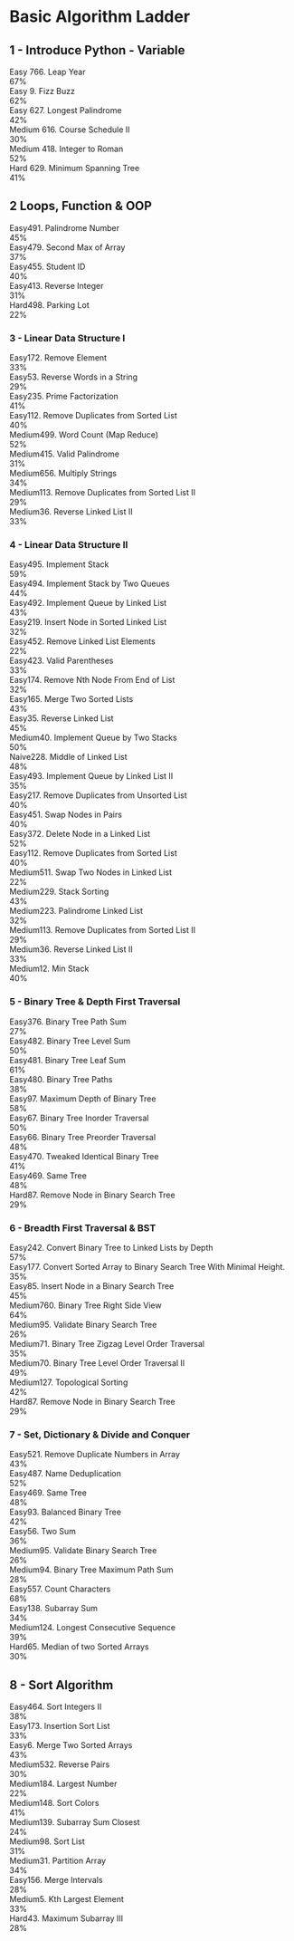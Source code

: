 # Basic Algorithm Ladder
## 1 - Introduce Python - Variable 
Easy 766. Leap Year\
67%\
Easy 9. Fizz Buzz\
62%\
Easy 627. Longest Palindrome\
42%\
Medium 616. Course Schedule II\
30%\
Medium 418. Integer to Roman\
52%\
Hard 629. Minimum Spanning Tree\
41%

## 2 Loops, Function & OOP 
Easy491. Palindrome Number \
45% \
Easy479. Second Max of Array \
37% \
Easy455. Student ID\
40%\
Easy413. Reverse Integer\
31%\
Hard498. Parking Lot\
22%

### 3 - Linear Data Structure I 
Easy172. Remove Element\
33%\
Easy53. Reverse Words in a String\
29%\
Easy235. Prime Factorization\
41%\
Easy112. Remove Duplicates from Sorted List\
40%\
Medium499. Word Count (Map Reduce)\
52%\
Medium415. Valid Palindrome\
31%\
Medium656. Multiply Strings\
34%\
Medium113. Remove Duplicates from Sorted List II\
29%\
Medium36. Reverse Linked List II\
33%

### 4 - Linear Data Structure II 
Easy495. Implement Stack\
59%\
Easy494. Implement Stack by Two Queues\
44%\
Easy492. Implement Queue by Linked List\
43%\
Easy219. Insert Node in Sorted Linked List\
32%\
Easy452. Remove Linked List Elements\
22%\
Easy423. Valid Parentheses\
33%\
Easy174. Remove Nth Node From End of List\
32%\
Easy165. Merge Two Sorted Lists\
43%\
Easy35. Reverse Linked List\
45%\
Medium40. Implement Queue by Two Stacks\
50%\
Naive228. Middle of Linked List\
48%\
Easy493. Implement Queue by Linked List II\
35%\
Easy217. Remove Duplicates from Unsorted List\
40%\
Easy451. Swap Nodes in Pairs\
40%\
Easy372. Delete Node in a Linked List\
52%\
Easy112. Remove Duplicates from Sorted List\
40%\
Medium511. Swap Two Nodes in Linked List\
22%\
Medium229. Stack Sorting\
43%\
Medium223. Palindrome Linked List\
32%\
Medium113. Remove Duplicates from Sorted List II\
29%\
Medium36. Reverse Linked List II\
33%\
Medium12. Min Stack\
40%

### 5 - Binary Tree & Depth First Traversal 
Easy376. Binary Tree Path Sum\
27%\
Easy482. Binary Tree Level Sum\
50%\
Easy481. Binary Tree Leaf Sum\
61%\
Easy480. Binary Tree Paths\
38%\
Easy97. Maximum Depth of Binary Tree\
58%\
Easy67. Binary Tree Inorder Traversal\
50%\
Easy66. Binary Tree Preorder Traversal\
48%\
Easy470. Tweaked Identical Binary Tree\
41%\
Easy469. Same Tree\
48%\
Hard87. Remove Node in Binary Search Tree\
29%

### 6 - Breadth First Traversal & BST 
Easy242. Convert Binary Tree to Linked Lists by Depth\
57%\
Easy177. Convert Sorted Array to Binary Search Tree With Minimal Height.\
35%\
Easy85. Insert Node in a Binary Search Tree\
45%\
Medium760. Binary Tree Right Side View\
64%\
Medium95. Validate Binary Search Tree\
26%\
Medium71. Binary Tree Zigzag Level Order Traversal\
35%\
Medium70. Binary Tree Level Order Traversal II\
49%\
Medium127. Topological Sorting\
42%\
Hard87. Remove Node in Binary Search Tree\
29%

### 7 - Set, Dictionary & Divide and Conquer 
Easy521. Remove Duplicate Numbers in Array\
43%\
Easy487. Name Deduplication\
52%\
Easy469. Same Tree\
48%\
Easy93. Balanced Binary Tree\
42%\
Easy56. Two Sum\
36%\
Medium95. Validate Binary Search Tree\
26%\
Medium94. Binary Tree Maximum Path Sum\
28%\
Easy557. Count Characters\
68%\
Easy138. Subarray Sum\
34%\
Medium124. Longest Consecutive Sequence\
39%\
Hard65. Median of two Sorted Arrays\
30%

## 8 - Sort Algorithm 
Easy464. Sort Integers II\
38%\
Easy173. Insertion Sort List\
33%\
Easy6. Merge Two Sorted Arrays\
43%\
Medium532. Reverse Pairs\
30%\
Medium184. Largest Number\
22%\
Medium148. Sort Colors\
41%\
Medium139. Subarray Sum Closest\
24%\
Medium98. Sort List\
31%\
Medium31. Partition Array\
34%\
Easy156. Merge Intervals\
28%\
Medium5. Kth Largest Element\
33%\
Hard43. Maximum Subarray III\
28%
